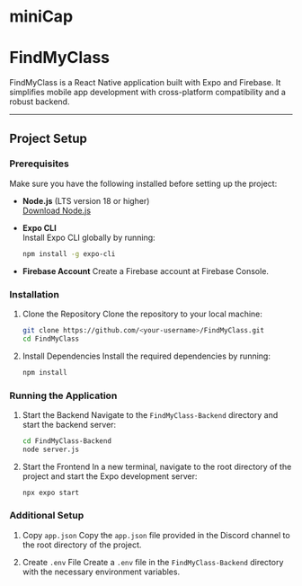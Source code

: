 # miniCap

# FindMyClass

FindMyClass is a React Native application built with Expo and Firebase. It simplifies mobile app development with cross-platform compatibility and a robust backend.

---

## Project Setup

### Prerequisites
Make sure you have the following installed before setting up the project:
- **Node.js** (LTS version 18 or higher)  
  [Download Node.js](https://nodejs.org/)
- **Expo CLI**  
  Install Expo CLI globally by running:
  ```bash
  npm install -g expo-cli
  ```

- **Firebase Account**
  Create a Firebase account at Firebase Console.

### Installation
1. Clone the Repository
   Clone the repository to your local machine:
   ```bash
   git clone https://github.com/<your-username>/FindMyClass.git
   cd FindMyClass
   ```

2. Install Dependencies
   Install the required dependencies by running:
   ```bash
   npm install
   ```

### Running the Application

1. Start the Backend
   Navigate to the `FindMyClass-Backend` directory and start the backend server:
   ```bash
   cd FindMyClass-Backend
   node server.js
   ```

2. Start the Frontend
   In a new terminal, navigate to the root directory of the project and start the Expo development server:
   ```bash
   npx expo start
   ```

### Additional Setup

1. Copy `app.json`
   Copy the `app.json` file provided in the Discord channel to the root directory of the project.

2. Create `.env` File
   Create a `.env` file in the `FindMyClass-Backend` directory with the necessary environment variables.
